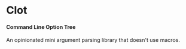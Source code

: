 # Clot

#### Command Line Option Tree

An opinionated mini argument parsing library that doesn't use macros.
